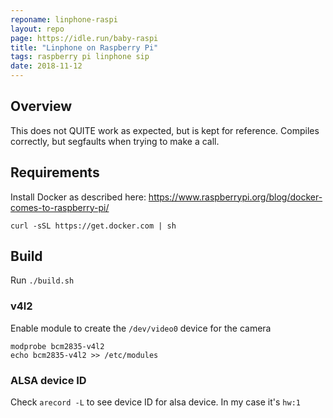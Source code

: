 ```yaml
---
reponame: linphone-raspi
layout: repo
page: https://idle.run/baby-raspi
title: "Linphone on Raspberry Pi"
tags: raspberry pi linphone sip
date: 2018-11-12
---
```


## Overview

This does not QUITE work as expected, but is kept for reference.
Compiles correctly, but segfaults when trying to make a call.

## Requirements

Install Docker as described here: https://www.raspberrypi.org/blog/docker-comes-to-raspberry-pi/

```
curl -sSL https://get.docker.com | sh
```

## Build

Run `./build.sh`

### v4l2

Enable module to create the `/dev/video0` device for the camera

```
modprobe bcm2835-v4l2
echo bcm2835-v4l2 >> /etc/modules
```

### ALSA device ID

Check `arecord -L` to see device ID for alsa device. In my case it's `hw:1`
